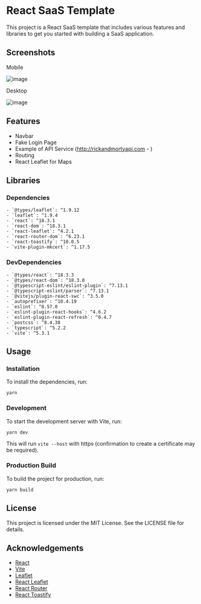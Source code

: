 # React SaaS Template

This project is a React SaaS template that includes various features and libraries to get you started with building a SaaS application.

## Screenshots

Mobile

![image](https://github.com/piotreksda/react-dashboard-template/assets/23263384/ba3b8858-e28c-43cb-a7b4-4d36de7287e2)

Desktop

![image](https://github.com/piotreksda/react-dashboard-template/assets/23263384/ea155ce7-e1b7-4096-92e4-2f028d2414ec)


## Features

- Navbar
- Fake Login Page
- Example of API Service (http://rickandmortyapi.com - )
- Routing
- React Leaflet for Maps

## Libraries

### Dependencies

```
- `@types/leaflet`: ^1.9.12
- `leaflet`: ^1.9.4
- `react`: ^18.3.1
- `react-dom`: ^18.3.1
- `react-leaflet`: ^4.2.1
- `react-router-dom`: ^6.23.1
- `react-toastify`: ^10.0.5
- `vite-plugin-mkcert`: ^1.17.5
```

### DevDependencies

```
- `@types/react`: ^18.3.3
- `@types/react-dom`: ^18.3.0
- `@typescript-eslint/eslint-plugin`: ^7.13.1
- `@typescript-eslint/parser`: ^7.13.1
- `@vitejs/plugin-react-swc`: ^3.5.0
- `autoprefixer`: ^10.4.19
- `eslint`: ^8.57.0
- `eslint-plugin-react-hooks`: ^4.6.2
- `eslint-plugin-react-refresh`: ^0.4.7
- `postcss`: ^8.4.38
- `typescript`: ^5.2.2
- `vite`: ^5.3.1
```

## Usage

### Installation

To install the dependencies, run:

```
yarn
```

### Development

To start the development server with Vite, run:

```
yarn dev
```

This will run `vite --host` with https (confirmation to create a certificate may be required).

### Production Build

To build the project for production, run:

```
yarn build
```

## License

This project is licensed under the MIT License. See the LICENSE file for details.

## Acknowledgements

- [React](https://reactjs.org/)
- [Vite](https://vitejs.dev/)
- [Leaflet](https://leafletjs.com/)
- [React Leaflet](https://react-leaflet.js.org/)
- [React Router](https://reactrouter.com/)
- [React Toastify](https://fkhadra.github.io/react-toastify/)
